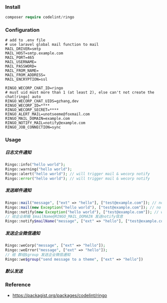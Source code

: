 ### Install

```php
composer require codelint/ringo
```

### Configuration

```properties
# add to .env file
# use laravel global mail function to mail
MAIL_DRIVER=smtp
MAIL_HOST=smtp.example.com
MAIL_PORT=465
MAIL_USERNAME=
MAIL_PASSWORD=
MAIL_FROM_NAME=
MAIL_FROM_ADDRESS=
MAIL_ENCRYPTION=ssl

RINGO_WECORP_CHAT_ID=ringo
# must uid must more than 1 (at least 2), else can't not create the chat[ringo] auto
RINGO_WECORP_CHAT_UIDS=gzhang,dev
RINGO_WECORP_ID=****
RINGO_WECORP_SECRET=****
RINGO_ALERT_MAIL=unotseeme@foxmail.com
RINGO_MAIL_DOMAIN=example.com
RINGO_NOTIFY_MAIL=notify@example.com
RINGO_JOB_CONNECTION=sync
```

### Usage

##### 日志文件通知

```php
Ringo::info("hello world");
Ringo::warning("hello world");
Ringo::alert("hello world"); // will trigger mail & wecorp notify
Ringo::error("hello world"); // will trigger mail & wecorp notify
```

##### 发送邮件通知

```php
Ringo::mail("message", ["ext" => "hello"], ["test@example.com"]); // no log file
Ringo::mail(new Exception("hello world"), ["test@example.com"]); // no log file
Ringo::notify(new Exception("hello world"), ["test@example.com"]); // with info log
// 给企业邮箱 $mailName@RINGO_MAIL_DOMAIN 发送notify信息
Ringo::notify$mailName("message", ["ext" => "hello"], ["test@example.com"]);	
```

##### 发送企业微信通知

```php
Ringo::weCorp("message", ["ext" => "hello"]);
Ringo::weError("message", ["ext" => "hello"]);
// 给 群组$group 发送企业微信通知
Ringo::we$group("send message to a theme", ["ext" => "hello"])
```

##### 默认发送


### Reference
* https://packagist.org/packages/codelint/ringo

